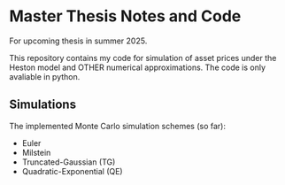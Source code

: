# Master Thesis Notes and Code
For upcoming thesis in summer 2025.

This repository contains my code for simulation of asset prices under the Heston model and OTHER numerical approximations. The code is only avaliable in python.

## Simulations
The implemented Monte Carlo simulation schemes (so far):
- Euler
- Milstein
- Truncated-Gaussian (TG)
- Quadratic-Exponential (QE)
